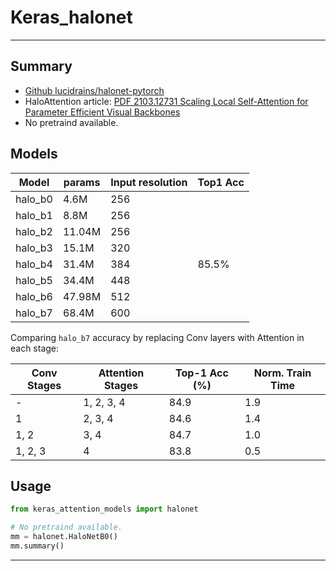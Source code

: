 # Keras_halonet
***

## Summary
  - [Github lucidrains/halonet-pytorch](https://github.com/lucidrains/halonet-pytorch)
  - HaloAttention article: [PDF 2103.12731 Scaling Local Self-Attention for Parameter Efficient Visual Backbones](https://arxiv.org/pdf/2103.12731.pdf)
  - No pretraind available.
## Models
  | Model   | params | Input resolution | Top1 Acc |
  | ------- | ------ | ---------------- | -------- |
  | halo_b0 | 4.6M   | 256              |          |
  | halo_b1 | 8.8M   | 256              |          |
  | halo_b2 | 11.04M | 256              |          |
  | halo_b3 | 15.1M  | 320              |          |
  | halo_b4 | 31.4M  | 384              | 85.5%    |
  | halo_b5 | 34.4M  | 448              |          |
  | halo_b6 | 47.98M | 512              |          |
  | halo_b7 | 68.4M  | 600              |          |

  Comparing `halo_b7` accuracy by replacing Conv layers with Attention in each stage:

  | Conv Stages | Attention Stages | Top-1 Acc (%) | Norm. Train Time |
  | ----------- | ---------------- | ------------- | ---------------- |
  | -           | 1, 2, 3, 4       | 84.9          | 1.9              |
  | 1           | 2, 3, 4          | 84.6          | 1.4              |
  | 1, 2        | 3, 4             | 84.7          | 1.0              |
  | 1, 2, 3     | 4                | 83.8          | 0.5              |
## Usage
  ```py
  from keras_attention_models import halonet

  # No pretraind available.
  mm = halonet.HaloNetB0()
  mm.summary()
  ```
***
